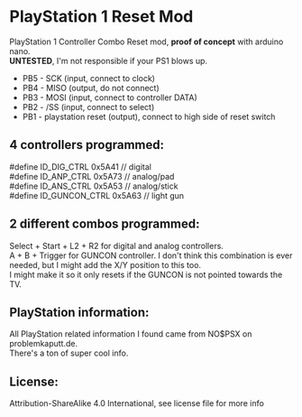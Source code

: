 # PlayStation 1 Reset Mod  

PlayStation 1 Controller Combo Reset mod, **proof of concept** with arduino nano.  
**UNTESTED**, I'm not responsible if your PS1 blows up.  

 * PB5 - SCK (input, connect to clock)
 * PB4 - MISO (output, do not connect)
 * PB3 - MOSI (input, connect to controller DATA)
 * PB2 - /SS (input, connect to select)
 * PB1 - playstation reset (output), connect to high side of reset switch

4 controllers programmed:  
------------------------
#define ID_DIG_CTRL 0x5A41 // digital  
#define ID_ANP_CTRL 0x5A73 // analog/pad  
#define ID_ANS_CTRL 0x5A53 // analog/stick  
#define ID_GUNCON_CTRL 0x5A63 // light gun  

2 different combos programmed:
------------------------------
Select + Start + L2 + R2 for digital and analog controllers.  
A + B + Trigger for GUNCON controller. I don't think this combination is ever needed, but I might add the X/Y position to this too.  
I might make it so it only resets if the GUNCON is not pointed towards the TV.

PlayStation information:
------------------------
All PlayStation related information I found came from NO$PSX on problemkaputt.de.  
There's a ton of super cool info.

License:
---------  
Attribution-ShareAlike 4.0 International, see license file for more info
